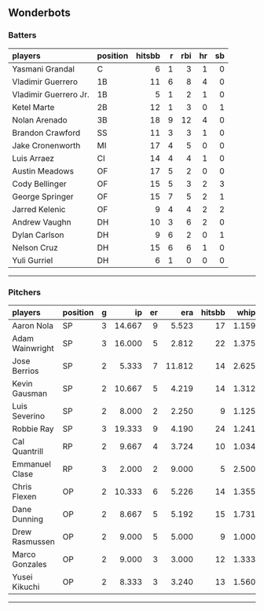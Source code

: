 ## Wonderbots

### Batters

 
|players               |position | hitsbb|  r| rbi| hr| sb| 
|:---------------------|:--------|------:|--:|---:|--:|--:| 
|Yasmani Grandal       |C        |      6|  1|   3|  1|  0| 
|Vladimir Guerrero     |1B       |     11|  6|   8|  4|  0| 
|Vladimir Guerrero Jr. |1B       |      5|  1|   2|  1|  0| 
|Ketel Marte           |2B       |     12|  1|   3|  0|  1| 
|Nolan Arenado         |3B       |     18|  9|  12|  4|  0| 
|Brandon Crawford      |SS       |     11|  3|   3|  1|  0| 
|Jake Cronenworth      |MI       |     17|  4|   5|  0|  0| 
|Luis Arraez           |CI       |     14|  4|   4|  1|  0| 
|Austin Meadows        |OF       |     17|  5|   2|  0|  0| 
|Cody Bellinger        |OF       |     15|  5|   3|  2|  3| 
|George Springer       |OF       |     15|  7|   5|  2|  1| 
|Jarred Kelenic        |OF       |      9|  4|   4|  2|  2| 
|Andrew Vaughn         |DH       |     10|  3|   6|  2|  0| 
|Dylan Carlson         |DH       |      9|  6|   2|  0|  1| 
|Nelson Cruz           |DH       |     15|  6|   6|  1|  0| 
|Yuli Gurriel          |DH       |      6|  1|   0|  0|  0| 


* * *

### Pitchers

 
|players         |position |  g|     ip| er|    era| hitsbb|  whip| so|  w| sv| 
|:---------------|:--------|--:|------:|--:|------:|------:|-----:|--:|--:|--:| 
|Aaron Nola      |SP       |  3| 14.667|  9|  5.523|     17| 1.159| 16|  1|  0| 
|Adam Wainwright |SP       |  3| 16.000|  5|  2.812|     22| 1.375| 19|  2|  0| 
|Jose Berrios    |SP       |  2|  5.333|  7| 11.812|     14| 2.625|  5|  0|  0| 
|Kevin Gausman   |SP       |  2| 10.667|  5|  4.219|     14| 1.312| 14|  0|  0| 
|Luis Severino   |SP       |  2|  8.000|  2|  2.250|      9| 1.125| 11|  1|  0| 
|Robbie Ray      |SP       |  3| 19.333|  9|  4.190|     24| 1.241| 13|  2|  0| 
|Cal Quantrill   |RP       |  2|  9.667|  4|  3.724|     10| 1.034|  4|  1|  0| 
|Emmanuel Clase  |RP       |  3|  2.000|  2|  9.000|      5| 2.500|  3|  0|  0| 
|Chris Flexen    |OP       |  2| 10.333|  6|  5.226|     14| 1.355|  6|  0|  0| 
|Dane Dunning    |OP       |  2|  8.667|  5|  5.192|     15| 1.731| 11|  0|  0| 
|Drew Rasmussen  |OP       |  2|  9.000|  5|  5.000|      9| 1.000|  5|  0|  0| 
|Marco Gonzales  |OP       |  2|  9.000|  3|  3.000|     12| 1.333|  7|  1|  0| 
|Yusei Kikuchi   |OP       |  2|  8.333|  3|  3.240|     13| 1.560|  5|  0|  0| 


* * *


